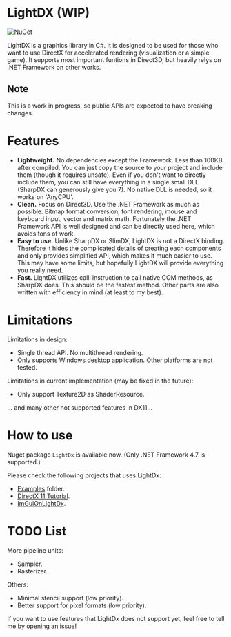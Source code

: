 # LightDX (WIP)
[![NuGet](https://img.shields.io/nuget/v/LightDx.svg)](https://www.nuget.org/packages/LightDx/)

LightDX is a graphics library in C#. It is designed to be used for those who want
to use DirectX for accelerated rendering (visualization or a simple game). It supports
most important funtions in Direct3D, but heavily relys on .NET Framework on other works.

## **Note**
This is a work in progress, so public APIs are expected to have breaking changes.

# Features
* **Lightweight.**
No dependencies except the Framework. Less than 100KB after compiled. You can just
copy the source to your project and include them (though it requires unsafe). Even
if you don't want to directly include them, you can still have everything in a
single small DLL (SharpDX can generously give you 7). No native DLL is needed, so it
works on 'AnyCPU'.
* **Clean.**
Focus on Direct3D. Use the .NET Framework as much as possible: Bitmap format
conversion, font rendering, mouse and keyboard input, vector and matrix math.
Fortunately the .NET Framework API is well designed and can be directly used here,
which avoids tons of work.
* **Easy to use.**
Unlike SharpDX or SlimDX, LightDX is not a DirectX binding. Therefore it hides
the complicated details of creating each components and only provides simplified
API, which makes it much easier to use. This may have some limits, but hopefully 
LightDX will provide everything you really need.
* **Fast.**
LightDX utilizes calli instruction to call native COM methods, as
SharpDX does. This should be the fastest method. Other parts are also written with
efficiency in mind (at least to my best).

# Limitations
Limitations in design:
* Single thread API. No multithread rendering.
* Only supports Windows desktop application. Other platforms are not tested.

Limitations in current implementation (may be fixed in the future):
* Only support Texture2D as ShaderResource.

... and many other not supported features in DX11...

# How to use
Nuget package ```LightDx``` is available now. (Only .NET Framework 4.7 is supported.)

Please check the following projects that uses LightDx:
* [Examples](Examples) folder.
* [DirectX 11 Tutorial](https://github.com/acaly/LightDx.DirectX11Tutorials).
* [ImGuiOnLightDx](https://github.com/acaly/ImGuiOnLightDx).

# TODO List
More pipeline units:
* Sampler.
* Rasterizer.

Others:
* Minimal stencil support (low priority).
* Better support for pixel formats (low priority).

If you want to use features that LightDx does not support yet, feel free to tell
me by opening an issue!
